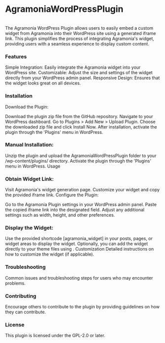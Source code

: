 <h1>AgramoniaWordPressPlugin</h1><br>
The Agramonia WordPress Plugin allows users to easily embed a custom widget from Agramonia into their WordPress site using a generated iframe link. This plugin simplifies the process of integrating Agramonia's widget, providing users with a seamless experience to display custom content.

<h3>Features</h3>
Simple Integration: Easily integrate the Agramonia widget into your WordPress site.
Customizable: Adjust the size and settings of the widget directly from your WordPress admin panel.
Responsive Design: Ensures that the widget looks great on all devices.

<h3>Installation</h3>
Download the Plugin:

Download the plugin zip file from the GitHub repository.
Navigate to your WordPress dashboard.
Go to Plugins > Add New > Upload Plugin.
Choose the downloaded zip file and click Install Now.
After installation, activate the plugin through the 'Plugins' menu in WordPress.

<h3>Manual Installation:</h3>

Unzip the plugin and upload the AgramoniaWordPressPlugin folder to your /wp-content/plugins/ directory.
Activate the plugin through the 'Plugins' menu in WordPress.
Usage

<h3>Obtain Widget Link:</h3>

Visit Agramonia's widget generation page.
Customize your widget and copy the provided iframe link.
Configure the Plugin:

Go to the Agramonia Plugin settings in your WordPress admin panel.
Paste the copied iframe link into the designated field.
Adjust any additional settings such as width, height, and other preferences.

<h3>Display the Widget:</h3>

Use the provided shortcode [agramonia_widget] in your posts, pages, or widget areas to display the widget.
Optionally, you can add the widget directly to your theme files using <?php echo do_shortcode('[agramonia_widget]'); ?>.
Customization
Detailed instructions on how to customize the widget (if applicable).

<h3>Troubleshooting</h3>
Common issues and troubleshooting steps for users who may encounter problems.

<h3>Contributing</h3>
Encourage others to contribute to the plugin by providing guidelines on how they can contribute.

<h3>License</h3>
This plugin is licensed under the GPL-2.0 or later.
